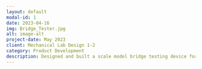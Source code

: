 ```yaml
---
layout: default
modal-id: 1
date: 2023-04-16
img: Bridge_Tester.jpg
alt: image-alt
project-date: May 2023
client: Mechanical Lab Design 1-2
category: Product Development
description: Designed and built a scale model bridge testing device for use in the Florida Polytechnic University Skills and Design class. The goal was to decrease the time it took to test a student bridge in the class, and provide more accurate data. Key features include automatic failure detection, accurate axial and vertical force readings, and user interface functions to allow students to decide if they would like to test their bridge until catastrophic failure.
---
```

